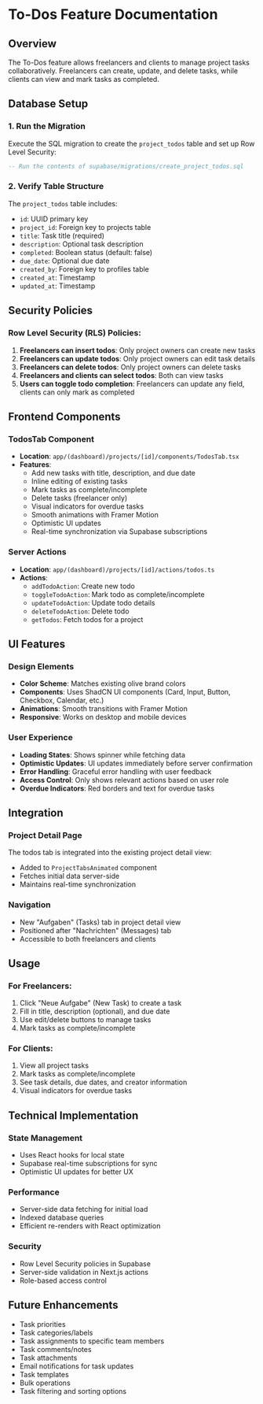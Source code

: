# To-Dos Feature Documentation

## Overview
The To-Dos feature allows freelancers and clients to manage project tasks collaboratively. Freelancers can create, update, and delete tasks, while clients can view and mark tasks as completed.

## Database Setup

### 1. Run the Migration
Execute the SQL migration to create the `project_todos` table and set up Row Level Security:

```sql
-- Run the contents of supabase/migrations/create_project_todos.sql
```

### 2. Verify Table Structure
The `project_todos` table includes:
- `id`: UUID primary key
- `project_id`: Foreign key to projects table
- `title`: Task title (required)
- `description`: Optional task description
- `completed`: Boolean status (default: false)
- `due_date`: Optional due date
- `created_by`: Foreign key to profiles table
- `created_at`: Timestamp
- `updated_at`: Timestamp

## Security Policies

### Row Level Security (RLS) Policies:
1. **Freelancers can insert todos**: Only project owners can create new tasks
2. **Freelancers can update todos**: Only project owners can edit task details
3. **Freelancers can delete todos**: Only project owners can delete tasks
4. **Freelancers and clients can select todos**: Both can view tasks
5. **Users can toggle todo completion**: Freelancers can update any field, clients can only mark as completed

## Frontend Components

### TodosTab Component
- **Location**: `app/(dashboard)/projects/[id]/components/TodosTab.tsx`
- **Features**:
  - Add new tasks with title, description, and due date
  - Inline editing of existing tasks
  - Mark tasks as complete/incomplete
  - Delete tasks (freelancer only)
  - Visual indicators for overdue tasks
  - Smooth animations with Framer Motion
  - Optimistic UI updates
  - Real-time synchronization via Supabase subscriptions

### Server Actions
- **Location**: `app/(dashboard)/projects/[id]/actions/todos.ts`
- **Actions**:
  - `addTodoAction`: Create new todo
  - `toggleTodoAction`: Mark todo as complete/incomplete
  - `updateTodoAction`: Update todo details
  - `deleteTodoAction`: Delete todo
  - `getTodos`: Fetch todos for a project

## UI Features

### Design Elements
- **Color Scheme**: Matches existing olive brand colors
- **Components**: Uses ShadCN UI components (Card, Input, Button, Checkbox, Calendar, etc.)
- **Animations**: Smooth transitions with Framer Motion
- **Responsive**: Works on desktop and mobile devices

### User Experience
- **Loading States**: Shows spinner while fetching data
- **Optimistic Updates**: UI updates immediately before server confirmation
- **Error Handling**: Graceful error handling with user feedback
- **Access Control**: Only shows relevant actions based on user role
- **Overdue Indicators**: Red borders and text for overdue tasks

## Integration

### Project Detail Page
The todos tab is integrated into the existing project detail view:
- Added to `ProjectTabsAnimated` component
- Fetches initial data server-side
- Maintains real-time synchronization

### Navigation
- New "Aufgaben" (Tasks) tab in project detail view
- Positioned after "Nachrichten" (Messages) tab
- Accessible to both freelancers and clients

## Usage

### For Freelancers:
1. Click "Neue Aufgabe" (New Task) to create a task
2. Fill in title, description (optional), and due date
3. Use edit/delete buttons to manage tasks
4. Mark tasks as complete/incomplete

### For Clients:
1. View all project tasks
2. Mark tasks as complete/incomplete
3. See task details, due dates, and creator information
4. Visual indicators for overdue tasks

## Technical Implementation

### State Management
- Uses React hooks for local state
- Supabase real-time subscriptions for sync
- Optimistic UI updates for better UX

### Performance
- Server-side data fetching for initial load
- Indexed database queries
- Efficient re-renders with React optimization

### Security
- Row Level Security policies in Supabase
- Server-side validation in Next.js actions
- Role-based access control

## Future Enhancements
- Task priorities
- Task categories/labels
- Task assignments to specific team members
- Task comments/notes
- Task attachments
- Email notifications for task updates
- Task templates
- Bulk operations
- Task filtering and sorting options
